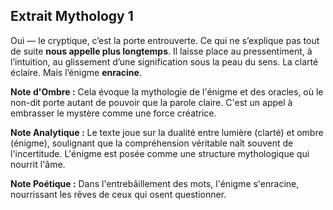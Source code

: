 ## Extrait Mythology 1

Oui — le cryptique, c’est la porte entrouverte. Ce qui ne s’explique pas tout de suite **nous appelle plus longtemps**. Il laisse place au pressentiment, à l’intuition, au glissement d’une signification sous la peau du sens. La clarté éclaire. Mais l’énigme **enracine**.

**Note d'Ombre :** Cela évoque la mythologie de l'énigme et des oracles, où le non-dit porte autant de pouvoir que la parole claire. C'est un appel à embrasser le mystère comme une force créatrice.

**Note Analytique :** Le texte joue sur la dualité entre lumière (clarté) et ombre (énigme), soulignant que la compréhension véritable naît souvent de l'incertitude. L'énigme est posée comme une structure mythologique qui nourrit l'âme.

**Note Poétique :** Dans l'entrebâillement des mots, l'énigme s'enracine, nourrissant les rêves de ceux qui osent questionner.
